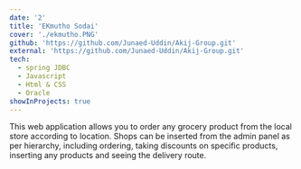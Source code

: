 ```yaml
---
date: '2'
title: 'EKmutho Sodai'
cover: './ekmutho.PNG'
github: 'https://github.com/Junaed-Uddin/Akij-Group.git'
external: 'https://github.com/Junaed-Uddin/Akij-Group.git'
tech:
  - spring JDBC
  - Javascript
  - Html & CSS
  - Oracle
showInProjects: true
---
```


This web application allows you to order any grocery product from the local store according to location. Shops can be inserted from the admin panel as per hierarchy, including ordering, taking discounts on specific products, inserting any products and seeing the delivery route.